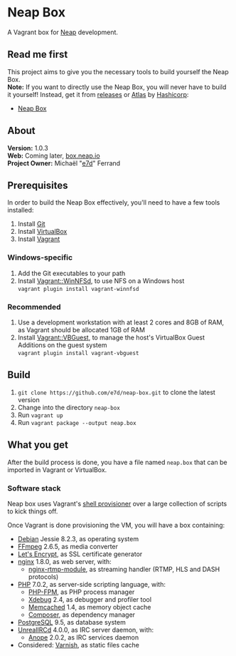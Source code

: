 # Neap Box

A Vagrant box for [Neap](https://github.com/e7d/neap) development.

## Read me first

This project aims to give you the necessary tools to build yourself the Neap Box.  
**Note:** If you want to directly use the Neap Box, you will never have to build it yourself! Instead, get it from [releases](./releases) or [Atlas](https://atlas.hashicorp.com/) by [Hashicorp](https://hashicorp.com/):
* [Neap Box](https://atlas.hashicorp.com/e7d/boxes/neap-box)

## About

**Version:** 1.0.3  
**Web:** Coming later, [box.neap.io](http://box.neap.io)  
**Project Owner:** Michaël "[e7d](https://github.com/e7d)" Ferrand

## Prerequisites

In order to build the Neap Box effectively, you'll need to have a few tools installed:

1. Install [Git](https://git-scm.com)
1. Install [VirtualBox](http://virtualbox.org)
1. Install [Vagrant](http://vagrantup.com)

### Windows-specific ###

1. Add the Git executables to your path
1. Install [Vagrant::WinNFSd](https://github.com/winnfsd/vagrant-winnfsd), to use NFS on a Windows host  
`vagrant plugin install vagrant-winnfsd`

### Recommended

1. Use a development workstation with at least 2 cores and 8GB of RAM, as Vagrant should be allocated 1GB of RAM
1. Install [Vagrant::VBGuest](https://github.com/dotless-de/vagrant-vbguest), to manage the host's VirtualBox Guest Additions on the guest system  
`vagrant plugin install vagrant-vbguest`

## Build ##

1. `git clone https://github.com/e7d/neap-box.git` to clone the latest version
1. Change into the directory `neap-box`
1. Run `vagrant up`
1. Run `vagrant package --output neap.box`

## What you get ##

After the build process is done, you have a file named `neap.box` that can be imported in Vagrant or VirtualBox.

### Software stack ###

Neap box uses Vagrant's [shell provisioner](https://docs.vagrantup.com/v2/provisioning/shell.html) over a large collection of scripts to kick things off.

Once Vagrant is done provisioning the VM, you will have a box containing:

* [Debian](http://debian.org) Jessie 8.2.3, as operating system
* [FFmpeg](https://www.ffmpeg.org/) 2.6.5, as media converter
* [Let's Encrypt](https://letsencrypt.org/), as SSL certificate generator
* [nginx](http://nginx.org/) 1.8.0, as web server, with:
    * [nginx-rtmp-module](https://github.com/sergey-dryabzhinsky/nginx-rtmp-module), as streaming handler (RTMP, HLS and DASH protocols)
* [PHP](http://php.net/) 7.0.2, as server-side scripting language, with:
    * [PHP-FPM](http://php-fpm.org/), as PHP process manager
    * [Xdebug](http://xdebug.org/) 2.4, as debugger and profiler tool
    * [Memcached](http://memcached.org/) 1.4, as memory object cache
    * [Composer](https://getcomposer.org/), as dependency manager
* [PostgreSQL](http://www.postgresql.org/) 9.5, as database system
* [UnrealIRCd](https://www.unrealircd.org/) 4.0.0, as IRC server daemon, with:
    * [Anope](https://www.anope.org/) 2.0.2, as IRC services daemon
* Considered: [Varnish](http://varnish-cache.org/), as static files cache
